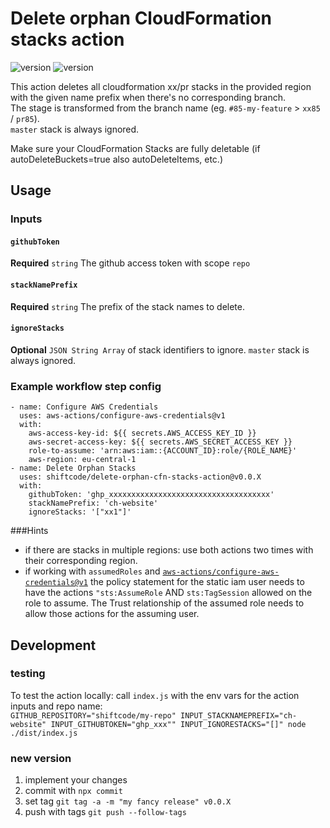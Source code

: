 # Delete orphan CloudFormation stacks action
![version](https://img.shields.io/github/last-commit/shiftcode/delete-orphan-cfn-stacks-action)
![version](https://img.shields.io/github/tag/shiftcode/delete-orphan-cfn-stacks-action?label=version)


This action deletes all cloudformation xx/pr stacks in the provided region with the given name prefix when there's no corresponding branch.\
The stage is transformed from the branch name (eg. `#85-my-feature` > `xx85` / `pr85`).\
`master` stack is always ignored.

Make sure your CloudFormation Stacks are fully deletable (if autoDeleteBuckets=true also autoDeleteItems, etc.)

## Usage
### Inputs

#### `githubToken`
**Required** `string` The github access token with scope `repo`

#### `stackNamePrefix`
**Required** `string` The prefix of the stack names to delete.

#### `ignoreStacks`
**Optional** `JSON String Array` of stack identifiers to ignore. `master` stack is always ignored.


### Example workflow step config
```
- name: Configure AWS Credentials
  uses: aws-actions/configure-aws-credentials@v1
  with:
    aws-access-key-id: ${{ secrets.AWS_ACCESS_KEY_ID }}
    aws-secret-access-key: ${{ secrets.AWS_SECRET_ACCESS_KEY }}
    role-to-assume: 'arn:aws:iam::{ACCOUNT_ID}:role/{ROLE_NAME}'
    aws-region: eu-central-1
- name: Delete Orphan Stacks
  uses: shiftcode/delete-orphan-cfn-stacks-action@v0.0.X
  with:
    githubToken: 'ghp_xxxxxxxxxxxxxxxxxxxxxxxxxxxxxxxxxxxx'
    stackNamePrefix: 'ch-website'
    ignoreStacks: '["xx1"]'
```
###Hints
- if there are stacks in multiple regions: use both actions two times with their corresponding region.
- if working with `assumedRoles` and [`aws-actions/configure-aws-credentials@v1`](https://github.com/aws-actions/configure-aws-credentials) the policy statement for the static iam user needs to have the actions `"sts:AssumeRole` AND `sts:TagSession` allowed on the role to assume. The Trust relationship of the assumed role needs to allow those actions for the assuming user. 

## Development
### testing
To test the action locally: call `index.js` with the env vars for the action inputs and repo name:\
 `GITHUB_REPOSITORY="shiftcode/my-repo" INPUT_STACKNAMEPREFIX="ch-website" INPUT_GITHUBTOKEN="ghp_xxx"" INPUT_IGNORESTACKS="[]" node ./dist/index.js`
### new version
1) implement your changes
2) commit with `npx commit`
3) set tag `git tag -a -m "my fancy release" v0.0.X`
4) push with tags `git push --follow-tags`
